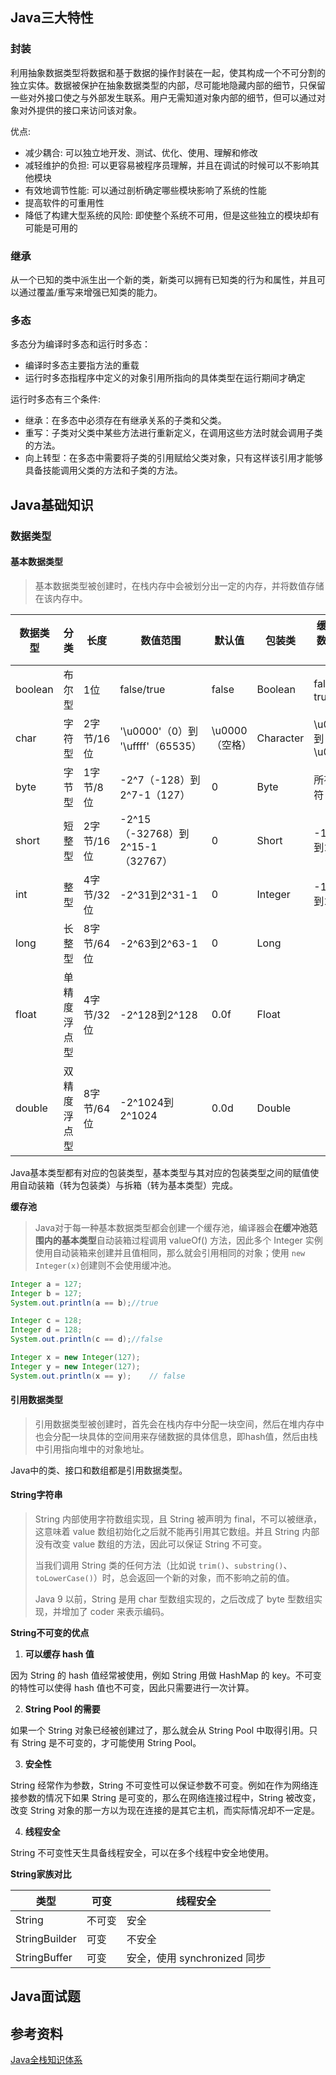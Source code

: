 ## Java三大特性

### 封装

利用抽象数据类型将数据和基于数据的操作封装在一起，使其构成一个不可分割的独立实体。数据被保护在抽象数据类型的内部，尽可能地隐藏内部的细节，只保留一些对外接口使之与外部发生联系。用户无需知道对象内部的细节，但可以通过对象对外提供的接口来访问该对象。

优点:

- 减少耦合: 可以独立地开发、测试、优化、使用、理解和修改
- 减轻维护的负担: 可以更容易被程序员理解，并且在调试的时候可以不影响其他模块
- 有效地调节性能: 可以通过剖析确定哪些模块影响了系统的性能
- 提高软件的可重用性
- 降低了构建大型系统的风险: 即使整个系统不可用，但是这些独立的模块却有可能是可用的

### 继承

从一个已知的类中派生出一个新的类，新类可以拥有已知类的行为和属性，并且可以通过覆盖/重写来增强已知类的能力。

### 多态

多态分为编译时多态和运行时多态：

- 编译时多态主要指方法的重载
- 运行时多态指程序中定义的对象引用所指向的具体类型在运行期间才确定

运行时多态有三个条件:

- 继承：在多态中必须存在有继承关系的子类和父类。
- 重写：子类对父类中某些方法进行重新定义，在调用这些方法时就会调用子类的方法。
- 向上转型：在多态中需要将子类的引用赋给父类对象，只有这样该引用才能够具备技能调用父类的方法和子类的方法。

## Java基础知识

### 数据类型

#### 基本数据类型

> 基本数据类型被创建时，在栈内存中会被划分出一定的内存，并将数值存储在该内存中。

| 数据类型 | 分类         | 长度       | 数值范围                          | 默认值         | 包装类    | 缓存池数据范围 |
| -------- | ------------ | ---------- | --------------------------------- | -------------- | --------- | -------------- |
| boolean  | 布尔型       | 1位        | false/true                        | false          | Boolean   | false和true    |
| char     | 字符型       | 2字节/16位 | '\u0000'（0）到 '\uffff'（65535） | \u0000（空格） | Character | \u0000到\u007F |
| byte     | 字节型       | 1字节/8位  | -2^7（-128）到2^7-1（127）        | 0              | Byte      | 所有字符       |
| short    | 短整型       | 2字节/16位 | -2^15（-32768）到2^15-1（32767）  | 0              | Short     | -128到127      |
| int      | 整型         | 4字节/32位 | -2^31到2^31-1                     | 0              | Integer   | -128到127      |
| long     | 长整型       | 8字节/64位 | -2^63到2^63-1                     | 0              | Long      |                |
| float    | 单精度浮点型 | 4字节/32位 | -2^128到2^128                     | 0.0f           | Float     |                |
| double   | 双精度浮点型 | 8字节/64位 | -2^1024到2^1024                   | 0.0d           | Double    |                |

Java基本类型都有对应的包装类型，基本类型与其对应的包装类型之间的赋值使用自动装箱（转为包装类）与拆箱（转为基本类型）完成。

**缓存池**

> Java对于每一种基本数据类型都会创建一个缓存池，编译器会**在缓冲池范围内的基本类型**自动装箱过程调用 valueOf() 方法，因此多个 Integer 实例使用自动装箱来创建并且值相同，那么就会引用相同的对象；使用 `new Integer(x)`创建则不会使用缓冲池。

```java
Integer a = 127;
Integer b = 127;
System.out.println(a == b);//true

Integer c = 128;
Integer d = 128;
System.out.println(c == d);//false

Integer x = new Integer(127);
Integer y = new Integer(127);
System.out.println(x == y);    // false
```



#### 引用数据类型

> 引用数据类型被创建时，首先会在栈内存中分配一块空间，然后在堆内存中也会分配一块具体的空间用来存储数据的具体信息，即hash值，然后由栈中引用指向堆中的对象地址。

Java中的类、接口和数组都是引用数据类型。



#### String字符串

> String 内部使用字符数组实现，且 String 被声明为 final，不可以被继承，这意味着 value 数组初始化之后就不能再引用其它数组。并且 String 内部没有改变 value 数组的方法，因此可以保证 String 不可变。
>
> 当我们调用 String 类的任何方法（比如说 `trim()`、`substring()`、`toLowerCase()`）时，总会返回一个新的对象，而不影响之前的值。
>
> Java 9 以前，String 是用 char 型数组实现的，之后改成了 byte 型数组实现，并增加了 coder 来表示编码。

**String不可变的优点**

1. **可以缓存 hash 值**

因为 String 的 hash 值经常被使用，例如 String 用做 HashMap 的 key。不可变的特性可以使得 hash 值也不可变，因此只需要进行一次计算。

2. **String Pool 的需要**

如果一个 String 对象已经被创建过了，那么就会从 String Pool 中取得引用。只有 String 是不可变的，才可能使用 String Pool。

3. **安全性**

String 经常作为参数，String 不可变性可以保证参数不可变。例如在作为网络连接参数的情况下如果 String 是可变的，那么在网络连接过程中，String 被改变，改变 String 对象的那一方以为现在连接的是其它主机，而实际情况却不一定是。

4. **线程安全**

String 不可变性天生具备线程安全，可以在多个线程中安全地使用。

**String家族对比**

| 类型          | 可变   | 线程安全                     |
| ------------- | ------ | ---------------------------- |
| String        | 不可变 | 安全                         |
| StringBuilder | 可变   | 不安全                       |
| StringBuffer  | 可变   | 安全，使用 synchronized 同步 |

## Java面试题

## 参考资料

[Java全栈知识体系](https://pdai.tech/md/java/basic/java-basic-lan-basic.html)

